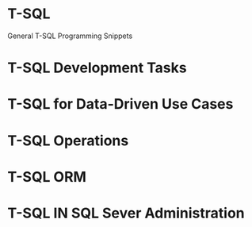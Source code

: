# T-SQL
General T-SQL Programming Snippets

# T-SQL Development Tasks
# T-SQL for Data-Driven Use Cases
# T-SQL Operations
# T-SQL ORM 
# T-SQL IN SQL Sever Administration 
